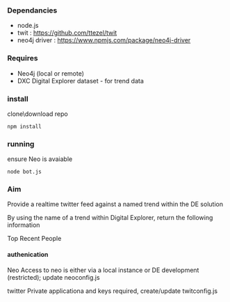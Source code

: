 

### Dependancies

* node.js 
* twit : https://github.com/ttezel/twit
* neo4j driver : https://www.npmjs.com/package/neo4j-driver

### Requires
* Neo4j (local or remote)
* DXC Digital Explorer dataset - for trend data

### install

clone\download repo
~~~~
npm install
~~~~

### running
ensure Neo is avaiable
~~~~
node bot.js
~~~~

### Aim 
Provide a realtime twitter feed against a named trend within the DE solution

By using the name of a trend within Digital Explorer, return the following information

Top
Recent
People

#### authenication 
Neo 
Access to neo is either via a local instance or DE development (restricted); update neoconfig.js

twitter
Private applicationa and keys required, create/update twitconfig.js
